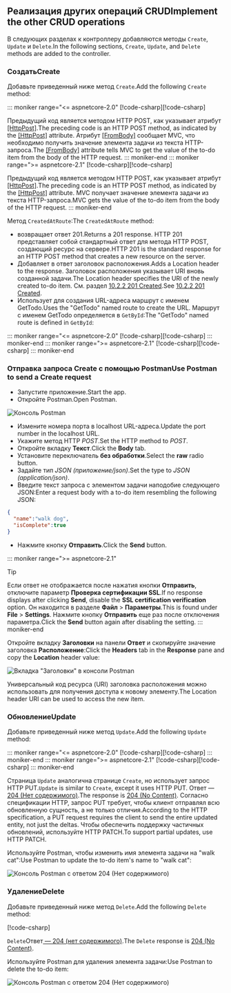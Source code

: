 ## <a name="implement-the-other-crud-operations"></a><span data-ttu-id="69370-101">Реализация других операций CRUD</span><span class="sxs-lookup"><span data-stu-id="69370-101">Implement the other CRUD operations</span></span>

<span data-ttu-id="69370-102">В следующих разделах к контроллеру добавляются методы `Create`, `Update` и `Delete`.</span><span class="sxs-lookup"><span data-stu-id="69370-102">In the following sections, `Create`, `Update`, and `Delete` methods are added to the controller.</span></span>

### <a name="create"></a><span data-ttu-id="69370-103">Создать</span><span class="sxs-lookup"><span data-stu-id="69370-103">Create</span></span>

<span data-ttu-id="69370-104">Добавьте приведенный ниже метод `Create`.</span><span class="sxs-lookup"><span data-stu-id="69370-104">Add the following `Create` method:</span></span>

::: moniker range="<= aspnetcore-2.0"
<span data-ttu-id="69370-105">[!code-csharp[](../../tutorials/first-web-api/samples/2.0/TodoApi/Controllers/TodoController.cs?name=snippet_Create)]</span><span class="sxs-lookup"><span data-stu-id="69370-105">[!code-csharp[](../../tutorials/first-web-api/samples/2.0/TodoApi/Controllers/TodoController.cs?name=snippet_Create)]</span></span>

<span data-ttu-id="69370-106">Предыдущий код является методом HTTP POST, как указывает атрибут [[HttpPost]](/dotnet/api/microsoft.aspnetcore.mvc.httppostattribute).</span><span class="sxs-lookup"><span data-stu-id="69370-106">The preceding code is an HTTP POST method, as indicated by the [[HttpPost]](/dotnet/api/microsoft.aspnetcore.mvc.httppostattribute) attribute.</span></span> <span data-ttu-id="69370-107">Атрибут [[FromBody]](/dotnet/api/microsoft.aspnetcore.mvc.frombodyattribute) сообщает MVC, что необходимо получить значение элемента задачи из текста HTTP-запроса.</span><span class="sxs-lookup"><span data-stu-id="69370-107">The [[FromBody]](/dotnet/api/microsoft.aspnetcore.mvc.frombodyattribute) attribute tells MVC to get the value of the to-do item from the body of the HTTP request.</span></span>
::: moniker-end
::: moniker range=">= aspnetcore-2.1"
<span data-ttu-id="69370-108">[!code-csharp[](../../tutorials/first-web-api/samples/2.1/TodoApi/Controllers/TodoController.cs?name=snippet_Create)]</span><span class="sxs-lookup"><span data-stu-id="69370-108">[!code-csharp[](../../tutorials/first-web-api/samples/2.1/TodoApi/Controllers/TodoController.cs?name=snippet_Create)]</span></span>

<span data-ttu-id="69370-109">Предыдущий код является методом HTTP POST, как указывает атрибут [[HttpPost]](/dotnet/api/microsoft.aspnetcore.mvc.httppostattribute).</span><span class="sxs-lookup"><span data-stu-id="69370-109">The preceding code is an HTTP POST method, as indicated by the [[HttpPost]](/dotnet/api/microsoft.aspnetcore.mvc.httppostattribute) attribute.</span></span> <span data-ttu-id="69370-110">MVC получает значение элемента задачи из текста HTTP-запроса.</span><span class="sxs-lookup"><span data-stu-id="69370-110">MVC gets the value of the to-do item from the body of the HTTP request.</span></span>
::: moniker-end

<span data-ttu-id="69370-111">Метод `CreatedAtRoute`:</span><span class="sxs-lookup"><span data-stu-id="69370-111">The `CreatedAtRoute` method:</span></span>

* <span data-ttu-id="69370-112">возвращает ответ 201.</span><span class="sxs-lookup"><span data-stu-id="69370-112">Returns a 201 response.</span></span> <span data-ttu-id="69370-113">HTTP 201 представляет собой стандартный ответ для метода HTTP POST, создающий ресурс на сервере.</span><span class="sxs-lookup"><span data-stu-id="69370-113">HTTP 201 is the standard response for an HTTP POST method that creates a new resource on the server.</span></span>
* <span data-ttu-id="69370-114">Добавляет в ответ заголовок расположения.</span><span class="sxs-lookup"><span data-stu-id="69370-114">Adds a Location header to the response.</span></span> <span data-ttu-id="69370-115">Заголовок расположения указывает URI вновь созданной задачи.</span><span class="sxs-lookup"><span data-stu-id="69370-115">The Location header specifies the URI of the newly created to-do item.</span></span> <span data-ttu-id="69370-116">См. раздел [10.2.2 201 Created](https://www.w3.org/Protocols/rfc2616/rfc2616-sec10.html).</span><span class="sxs-lookup"><span data-stu-id="69370-116">See [10.2.2 201 Created](https://www.w3.org/Protocols/rfc2616/rfc2616-sec10.html).</span></span>
* <span data-ttu-id="69370-117">Использует для создания URL-адреса маршрут с именем GetTodo.</span><span class="sxs-lookup"><span data-stu-id="69370-117">Uses the "GetTodo" named route to create the URL.</span></span> <span data-ttu-id="69370-118">Маршрут с именем GetTodo определяется в `GetById`:</span><span class="sxs-lookup"><span data-stu-id="69370-118">The "GetTodo" named route is defined in `GetById`:</span></span>

::: moniker range="<= aspnetcore-2.0"
<span data-ttu-id="69370-119">[!code-csharp[](../../tutorials/first-web-api/samples/2.0/TodoApi/Controllers/TodoController.cs?name=snippet_GetByID&highlight=1-2)]</span><span class="sxs-lookup"><span data-stu-id="69370-119">[!code-csharp[](../../tutorials/first-web-api/samples/2.0/TodoApi/Controllers/TodoController.cs?name=snippet_GetByID&highlight=1-2)]</span></span>
::: moniker-end
::: moniker range=">= aspnetcore-2.1"
<span data-ttu-id="69370-120">[!code-csharp[](../../tutorials/first-web-api/samples/2.1/TodoApi/Controllers/TodoController.cs?name=snippet_GetByID&highlight=1-2)]</span><span class="sxs-lookup"><span data-stu-id="69370-120">[!code-csharp[](../../tutorials/first-web-api/samples/2.1/TodoApi/Controllers/TodoController.cs?name=snippet_GetByID&highlight=1-2)]</span></span>
::: moniker-end

### <a name="use-postman-to-send-a-create-request"></a><span data-ttu-id="69370-121">Отправка запроса Create с помощью Postman</span><span class="sxs-lookup"><span data-stu-id="69370-121">Use Postman to send a Create request</span></span>

* <span data-ttu-id="69370-122">Запустите приложение.</span><span class="sxs-lookup"><span data-stu-id="69370-122">Start the app.</span></span>
* <span data-ttu-id="69370-123">Откройте Postman.</span><span class="sxs-lookup"><span data-stu-id="69370-123">Open Postman.</span></span>

![Консоль Postman](../../tutorials/first-web-api/_static/pmc.png)

* <span data-ttu-id="69370-125">Измените номера порта в localhost URL-адреса.</span><span class="sxs-lookup"><span data-stu-id="69370-125">Update the port number in the localhost URL.</span></span>
* <span data-ttu-id="69370-126">Укажите метод HTTP *POST*.</span><span class="sxs-lookup"><span data-stu-id="69370-126">Set the HTTP method to *POST*.</span></span>
* <span data-ttu-id="69370-127">Откройте вкладку **Текст**.</span><span class="sxs-lookup"><span data-stu-id="69370-127">Click the **Body** tab.</span></span>
* <span data-ttu-id="69370-128">Установите переключатель **без обработки**.</span><span class="sxs-lookup"><span data-stu-id="69370-128">Select the **raw** radio button.</span></span>
* <span data-ttu-id="69370-129">Задайте тип *JSON (приложение/json)*.</span><span class="sxs-lookup"><span data-stu-id="69370-129">Set the type to *JSON (application/json)*.</span></span>
* <span data-ttu-id="69370-130">Введите текст запроса с элементом задачи наподобие следующего JSON:</span><span class="sxs-lookup"><span data-stu-id="69370-130">Enter a request body with a to-do item resembling the following JSON:</span></span>

```json
{
  "name":"walk dog",
  "isComplete":true
}
```

* <span data-ttu-id="69370-131">Нажмите кнопку **Отправить**.</span><span class="sxs-lookup"><span data-stu-id="69370-131">Click the **Send** button.</span></span>

::: moniker range=">= aspnetcore-2.1"
> [!TIP]
> <span data-ttu-id="69370-132">Если ответ не отображается после нажатия кнопки **Отправить**, отключите параметр **Проверка сертификации SSL**.</span><span class="sxs-lookup"><span data-stu-id="69370-132">If no response displays after clicking **Send**, disable the **SSL certification verification** option.</span></span> <span data-ttu-id="69370-133">Он находится в разделе **Файл** > **Параметры**.</span><span class="sxs-lookup"><span data-stu-id="69370-133">This is found under **File** > **Settings**.</span></span> <span data-ttu-id="69370-134">Нажмите кнопку **Отправить** еще раз после отключения параметра.</span><span class="sxs-lookup"><span data-stu-id="69370-134">Click the **Send** button again after disabling the setting.</span></span>
::: moniker-end

<span data-ttu-id="69370-135">Откройте вкладку **Заголовки** на панели **Ответ** и скопируйте значение заголовка **Расположение**:</span><span class="sxs-lookup"><span data-stu-id="69370-135">Click the **Headers** tab in the **Response** pane and copy the **Location** header value:</span></span>

![Вкладка "Заголовки" в консоли Postman](../../tutorials/first-web-api/_static/pmc2.png)

<span data-ttu-id="69370-137">Универсальный код ресурса (URI) заголовка расположения можно использовать для получения доступа к новому элементу.</span><span class="sxs-lookup"><span data-stu-id="69370-137">The Location header URI can be used to access the new item.</span></span>

### <a name="update"></a><span data-ttu-id="69370-138">Обновление</span><span class="sxs-lookup"><span data-stu-id="69370-138">Update</span></span>

<span data-ttu-id="69370-139">Добавьте приведенный ниже метод `Update`.</span><span class="sxs-lookup"><span data-stu-id="69370-139">Add the following `Update` method:</span></span>

::: moniker range="<= aspnetcore-2.0"
<span data-ttu-id="69370-140">[!code-csharp[](../../tutorials/first-web-api/samples/2.0/TodoApi/Controllers/TodoController.cs?name=snippet_Update)]</span><span class="sxs-lookup"><span data-stu-id="69370-140">[!code-csharp[](../../tutorials/first-web-api/samples/2.0/TodoApi/Controllers/TodoController.cs?name=snippet_Update)]</span></span>
::: moniker-end
::: moniker range=">= aspnetcore-2.1"
<span data-ttu-id="69370-141">[!code-csharp[](../../tutorials/first-web-api/samples/2.1/TodoApi/Controllers/TodoController.cs?name=snippet_Update)]</span><span class="sxs-lookup"><span data-stu-id="69370-141">[!code-csharp[](../../tutorials/first-web-api/samples/2.1/TodoApi/Controllers/TodoController.cs?name=snippet_Update)]</span></span>
::: moniker-end

<span data-ttu-id="69370-142">Страница `Update` аналогична странице `Create`, но использует запрос HTTP PUT.</span><span class="sxs-lookup"><span data-stu-id="69370-142">`Update` is similar to `Create`, except it uses HTTP PUT.</span></span> <span data-ttu-id="69370-143">Ответ — [204 (Нет содержимого)](https://www.w3.org/Protocols/rfc2616/rfc2616-sec9.html).</span><span class="sxs-lookup"><span data-stu-id="69370-143">The response is [204 (No Content)](https://www.w3.org/Protocols/rfc2616/rfc2616-sec9.html).</span></span> <span data-ttu-id="69370-144">Согласно спецификации HTTP, запрос PUT требует, чтобы клиент отправлял всю обновленную сущность, а не только отличия.</span><span class="sxs-lookup"><span data-stu-id="69370-144">According to the HTTP specification, a PUT request requires the client to send the entire updated entity, not just the deltas.</span></span> <span data-ttu-id="69370-145">Чтобы обеспечить поддержку частичных обновлений, используйте HTTP PATCH.</span><span class="sxs-lookup"><span data-stu-id="69370-145">To support partial updates, use HTTP PATCH.</span></span>

<span data-ttu-id="69370-146">Используйте Postman, чтобы изменить имя элемента задачи на "walk cat":</span><span class="sxs-lookup"><span data-stu-id="69370-146">Use Postman to update the to-do item's name to "walk cat":</span></span>

![Консоль Postman с ответом 204 (Нет содержимого)](../../tutorials/first-web-api/_static/pmcput.png)

### <a name="delete"></a><span data-ttu-id="69370-148">Удаление</span><span class="sxs-lookup"><span data-stu-id="69370-148">Delete</span></span>

<span data-ttu-id="69370-149">Добавьте приведенный ниже метод `Delete`.</span><span class="sxs-lookup"><span data-stu-id="69370-149">Add the following `Delete` method:</span></span>

[!code-csharp[](../../tutorials/first-web-api/samples/2.0/TodoApi/Controllers/TodoController.cs?name=snippet_Delete)]

<span data-ttu-id="69370-150">`Delete`Ответ[ — 204 (нет содержимого)](https://www.w3.org/Protocols/rfc2616/rfc2616-sec9.html).</span><span class="sxs-lookup"><span data-stu-id="69370-150">The `Delete` response is [204 (No Content)](https://www.w3.org/Protocols/rfc2616/rfc2616-sec9.html).</span></span>

<span data-ttu-id="69370-151">Используйте Postman для удаления элемента задачи:</span><span class="sxs-lookup"><span data-stu-id="69370-151">Use Postman to delete the to-do item:</span></span>

![Консоль Postman с ответом 204 (Нет содержимого)](../../tutorials/first-web-api/_static/pmd.png)
